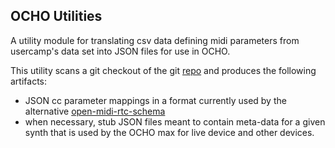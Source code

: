 ## OCHO Utilities

A utility module for translating csv data defining midi parameters from usercamp's data set
into JSON files for use in OCHO.

This utility scans a git checkout of the git
[repo](https://github.com/usercamp/midi) and produces the following artifacts:
* JSON cc parameter mappings in a format currently used by the alternative
[open-midi-rtc-schema](https://github.com/eokuwwy/open-midi-rtc-schema)
* when necessary, stub JSON files meant to contain meta-data for a given synth that is
used by the OCHO max for live device and other devices.
